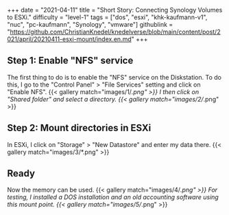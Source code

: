 +++
date = "2021-04-11"
title = "Short Story: Connecting Synology Volumes to ESXi."
difficulty = "level-1"
tags = ["dos", "esxi", "khk-kaufmann-v1", "nuc", "pc-kaufmann", "Synology", "vmware"]
githublink = "https://github.com/ChristianKnedel/knedelverse/blob/main/content/post/2021/april/20210411-esxi-mount/index.en.md"
+++

## Step 1: Enable "NFS" service
The first thing to do is to enable the "NFS" service on the Diskstation. To do this, I go to the "Control Panel" > "File Services" setting and click on "Enable NFS".
{{< gallery match="images/1/*.png" >}}
I then click on "Shared folder" and select a directory.
{{< gallery match="images/2/*.png" >}}

## Step 2: Mount directories in ESXi
In ESXi, I click on "Storage" > "New Datastore" and enter my data there.
{{< gallery match="images/3/*.png" >}}

## Ready
Now the memory can be used.
{{< gallery match="images/4/*.png" >}}
For testing, I installed a DOS installation and an old accounting software using this mount point.
{{< gallery match="images/5/*.png" >}}
